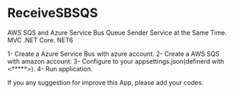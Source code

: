 # ReceiveSBSQS

AWS SQS and Azure Service Bus Queue Sender Service at the Same Time. MVC .NET Core.  NET6


1- Create a Azure Service Bus with azure account.
2- Create a AWS SQS with amazon account.
3- Configure to your appsettings.json(definerd with <*****>).
4- Run application.


If you any suggestion for improve this App, please add your codes.
